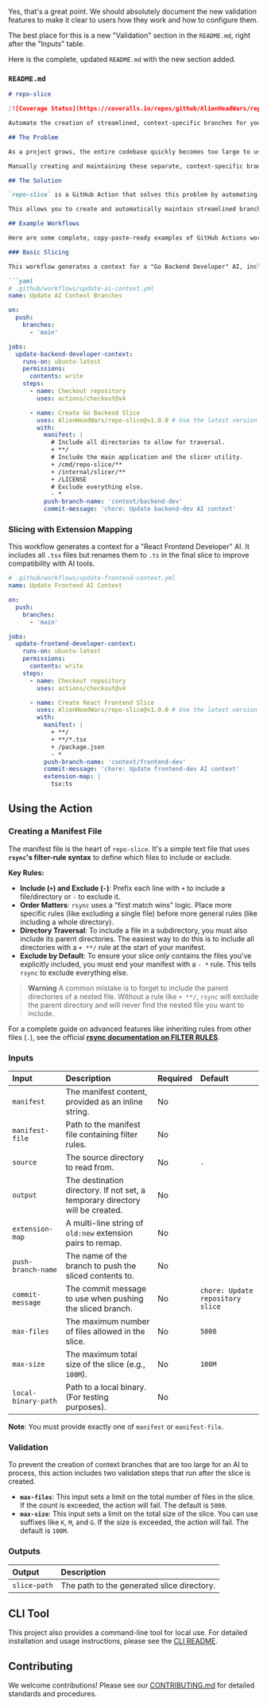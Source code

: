 Yes, that's a great point. We should absolutely document the new validation features to make it clear to users how they work and how to configure them.

The best place for this is a new "Validation" section in the `README.md`, right after the "Inputs" table.

Here is the complete, updated `README.md` with the new section added.

### `README.md`

````markdown
# repo-slice

[![Coverage Status](https://coveralls.io/repos/github/AlienHeadWars/repo-slice/badge.svg)](https://coveralls.io/github/AlienHeadWars/repo-slice) [![Quality Gate Status](https://sonarcloud.io/api/project_badges/measure?project=AlienHeadWars_repo-slice&metric=alert_status)](https://sonarcloud.io/summary/new_code?id=AlienHeadWars_repo-slice)

Automate the creation of streamlined, context-specific branches for your AI assistants.

## The Problem

As a project grows, the entire codebase quickly becomes too large to use as a single context for an AI assistant like a Gemini Gem. To work effectively, these assistants, each assigned to a specific role, need a streamlined and relevant slice of the repository.

Manually creating and maintaining these separate, context-specific branches is a tedious and error-prone process that needs to be repeated every time the codebase changes.

## The Solution

`repo-slice` is a GitHub Action that solves this problem by automating the entire workflow. It reads a manifest file, creates a clean, filtered copy of your repository, and pushes it to a dedicated branch.

This allows you to create and automatically maintain streamlined branches for each of your AI assistants, ensuring they always have the latest, most relevant context without any manual intervention.

## Example Workflows

Here are some complete, copy-paste-ready examples of GitHub Actions workflows.

### Basic Slicing

This workflow generates a context for a "Go Backend Developer" AI, including only the main application, the slicer utility, and the project's license.

```yaml
# .github/workflows/update-ai-context.yml
name: Update AI Context Branches

on:
  push:
    branches:
      - 'main'

jobs:
  update-backend-developer-context:
    runs-on: ubuntu-latest
    permissions:
      contents: write
    steps:
      - name: Checkout repository
        uses: actions/checkout@v4

      - name: Create Go Backend Slice
        uses: AlienHeadWars/repo-slice@v1.0.0 # Use the latest version
        with:
          manifest: |
            # Include all directories to allow for traversal.
            + **/
            # Include the main application and the slicer utility.
            + /cmd/repo-slice/**
            + /internal/slicer/**
            + /LICENSE
            # Exclude everything else.
            - *
          push-branch-name: 'context/backend-dev'
          commit-message: 'chore: Update backend-dev AI context'
````

### Slicing with Extension Mapping

This workflow generates a context for a "React Frontend Developer" AI. It includes all `.tsx` files but renames them to `.ts` in the final slice to improve compatibility with AI tools.

```yaml
# .github/workflows/update-frontend-context.yml
name: Update Frontend AI Context

on:
  push:
    branches:
      - 'main'

jobs:
  update-frontend-developer-context:
    runs-on: ubuntu-latest
    permissions:
      contents: write
    steps:
      - name: Checkout repository
        uses: actions/checkout@v4

      - name: Create React Frontend Slice
        uses: AlienHeadWars/repo-slice@v1.0.0 # Use the latest version
        with:
          manifest: |
            + **/
            + **/*.tsx
            + /package.json
            - *
          push-branch-name: 'context/frontend-dev'
          commit-message: 'chore: Update frontend-dev AI context'
          extension-map: |
            tsx:ts
```

## Using the Action

### Creating a Manifest File

The manifest file is the heart of `repo-slice`. It's a simple text file that uses **`rsync`'s filter-rule syntax** to define which files to include or exclude.

**Key Rules:**

  * **Include (`+`) and Exclude (`-`)**: Prefix each line with `+` to include a file/directory or `-` to exclude it.
  * **Order Matters**: `rsync` uses a "first match wins" logic. Place more specific rules (like excluding a single file) before more general rules (like including a whole directory).
  * **Directory Traversal**: To include a file in a subdirectory, you must also include its parent directories. The easiest way to do this is to include all directories with a `+ **/` rule at the start of your manifest.
  * **Exclude by Default**: To ensure your slice *only* contains the files you've explicitly included, you must end your manifest with a `- *` rule. This tells `rsync` to exclude everything else.

> **Warning**
> A common mistake is to forget to include the parent directories of a nested file. Without a rule like `+ **/`, `rsync` will exclude the parent directory and will never find the nested file you want to include.

For a complete guide on advanced features like inheriting rules from other files (`.`), see the official **[rsync documentation on FILTER RULES](https://download.samba.org/pub/rsync/rsync.1#FILTER_RULES)**.

### Inputs

| Input | Description | Required | Default |
| :--- | :--- | :--- | :--- |
| `manifest` | The manifest content, provided as an inline string. | No | |
| `manifest-file`| Path to the manifest file containing filter rules. | No | |
| `source` | The source directory to read from. | No | `.` |
| `output` | The destination directory. If not set, a temporary directory will be created. | No | |
| `extension-map`| A multi-line string of `old:new` extension pairs to remap. | No | |
| `push-branch-name`| The name of the branch to push the sliced contents to. | No | |
| `commit-message`| The commit message to use when pushing the sliced branch. | No | `chore: Update repository slice` |
| `max-files`| The maximum number of files allowed in the slice. | No | `5000` |
| `max-size`| The maximum total size of the slice (e.g., `100M`). | No | `100M` |
| `local-binary-path`| Path to a local binary. (For testing purposes). | No | |

**Note**: You must provide exactly one of `manifest` or `manifest-file`.

### Validation

To prevent the creation of context branches that are too large for an AI to process, this action includes two validation steps that run after the slice is created.

  * **`max-files`**: This input sets a limit on the total number of files in the slice. If the count is exceeded, the action will fail. The default is `5000`.
  * **`max-size`**: This input sets a limit on the total size of the slice. You can use suffixes like `K`, `M`, and `G`. If the size is exceeded, the action will fail. The default is `100M`.

### Outputs

| Output | Description |
| :--- | :--- |
| `slice-path` | The path to the generated slice directory. |

## CLI Tool

This project also provides a command-line tool for local use. For detailed installation and usage instructions, please see the [CLI README](/cmd/repo-slice/README.md).

## Contributing

We welcome contributions\! Please see our [CONTRIBUTING.md](CONTRIBUTING.md) for detailed standards and procedures.